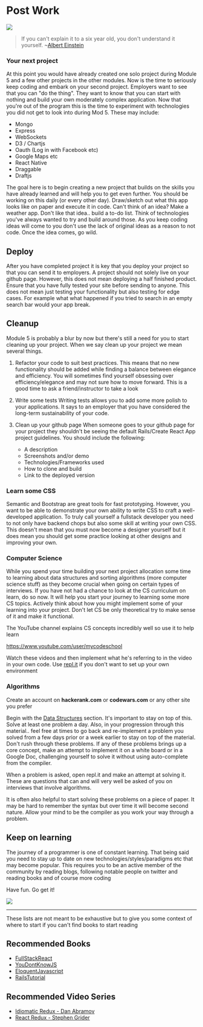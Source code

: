 # Post Work

![](http://i.imgur.com/wrx4QKN.jpg?1)

> If you can't explain it to a six year old, you don't understand it yourself.   ~[Albert Einstein](https://en.wikipedia.org/wiki/Albert_Einstein)



### Your next project 

At this point you would have already created one solo project during Module 5 and a few other projects in the other modules. Now is the time to seriously keep coding and embark on your second project. Employers want to see that you can "do the thing". They want to know that you can start with nothing and build your own moderately complex application. Now that you're out of the program this is the time to experiment with technologies you did not get to look into during Mod 5. These may include:

  * Mongo
  * Express
  * WebSockets
  * D3 / Chartjs
  * Oauth (Log in with Facebook etc)
  * Google Maps etc 
  * React Native
  * Draggable 
  * Draftjs
  
The goal here is to begin creating a new project that builds on the skills you have already learned and will help you to get even further. You should be working on this daily (or every other day). Draw/sketch out what this app looks like on paper and execute it in code. Can't think of an idea? Make a weather app. Don't like that idea.. build a to-do list. Think of technologies you've always wanted to try and build around those. As you keep coding ideas will come to you don't use the lack of original ideas as a reason to not code. Once the idea comes, go wild.


## Deploy

After you have completed project it is key that you deploy your project so that you can send it to employers. A project should not solely live on your github page. However, this does not mean deploying a half finished product. Ensure that you have fully tested your site before sending to anyone. This does not mean just testing your functionality but also testing for edge cases. For example what what happened if you tried to search in an empty search bar would your app break.


## Cleanup

Module 5 is probably a blur by now but there's still a need for you to start cleaning up your project. When we say clean up your project we mean several things.

1. Refactor your code to suit best practices. 
  This means that no new functionality should be added while finding a balance between elegance and efficiency. You will sometimes find yourself obsessing over efficiency/elegance and may not sure how to move forward. This is a good time to ask a friend/instructor to take a look

2. Write some tests
  Writing tests allows you to add some more polish to your applications. It says to an employer that you have considered the long-term sustainability of your code. 
  
3. Clean up your github page
  When someone goes to your github page for your project they shouldn't be seeing the default Rails/Create React App project guidelines. You should include the following:
    * A description
    * Screenshots and/or demo 
    * Technologies/Frameworks used 
    * How to clone and build
    * Link to the deployed version
  
  
  
### Learn some CSS

Semantic and Bootstrap are great tools for fast prototyping. However, you want to be able to demonstrate your own ability to write CSS to craft a well-developed application. To truly call yourself a fullstack developer you need to not only have backend chops but also some skill at writing your own CSS. This doesn't mean that you must now become a designer yourself but it does mean you should get some practice looking at other designs and improving your own. 


### Computer Science

While you spend your time building your next project allocation some time to learning about data structures and sorting algorithms (more computer science stuff) as they become crucial when going on certain types of interviews. If you have not had a chance to look at the CS curriculum on learn, do so now. It will help you start your journey to learning some more CS topics. Actively think about how you might implement some of your learning into your project. Don't let CS be only theoretical try to make sense of it and make it functional.

The YouTube channel explains CS concepts incredibly well so use it to help learn

https://www.youtube.com/user/mycodeschool

Watch these videos and then implement what he's referring to in the video in your own code. Use [repl.it](repl.it) if you don't want to set up your own environment


### Algorithms

Create an account on **hackerank.com** or **codewars.com** or any other site you prefer

Begin with the [Data Structures](https://www.hackerrank.com/domains/data-structures/arrays) section. It's important to stay on top of this. Solve at least one problem a day. Also, in your progression through this material.. feel free at times to go back and re-implement a problem you solved from a few days prior or a week earlier to stay on top of the material. Don't rush through these problems. If any of these problems brings up a core concept, make an attempt to implement it on a white board or in a Google Doc, challenging yourself to solve it without using auto-complete from the compiler.

When a problem is asked, open repl.it and make an attempt at solving it. These are questions that can and will very well be asked of you on interviews that involve algorithms. 


It is often also helpful to start solving these problems on a piece of paper. It may be hard to remember the syntax but over time it will become second nature. Allow your mind to be the compiler as you work your way through a problem. 


## Keep on learning

The journey of a programmer is one of constant learning. That being said you need to stay up to date on new technologies/styles/paradigms etc that may become popular. This requires you to be an active member of the community by reading blogs, following notable people on twitter and reading books and of course more coding

Have fun. Go get it!

![](http://i.imgur.com/EgtNhMY.jpg?1)

---


These lists are not meant to be exhaustive but to give you some context of where to start if you can't find books to start reading

## Recommended Books

* [FullStackReact](https://www.fullstackreact.com/)
* [YouDontKnowJS](https://github.com/getify/You-Dont-Know-JS)
* [EloquentJavascript](http://eloquentjavascript.net/)
* [RailsTutorial](http://eloquentjavascript.net/)

## Recommended Video Series

* [Idiomatic Redux - Dan Abramov](https://egghead.io/courses/building-react-applications-with-idiomatic-redux)
* [React Redux - Stephen Grider](https://www.udemy.com/react-redux/learn/v4/t/lecture/4284638?start=0)
